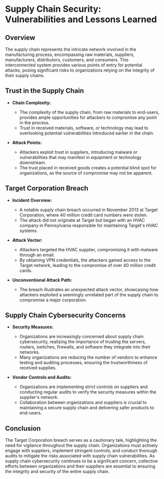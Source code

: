# Supply Chain Security: Vulnerabilities and Lessons Learned

## Overview

The supply chain represents the intricate network involved in the manufacturing process, encompassing raw materials, suppliers, manufacturers, distributors, customers, and consumers. This interconnected system provides various points of entry for potential attacks, posing significant risks to organizations relying on the integrity of their supply chains.

## Trust in the Supply Chain

- **Chain Complexity:**
	- The complexity of the supply chain, from raw materials to end-users, provides ample opportunities for attackers to compromise any point in the process.
	- Trust in received materials, software, or technology may lead to overlooking potential vulnerabilities introduced earlier in the chain.

- **Attack Points:**
	- Attackers exploit trust in suppliers, introducing malware or vulnerabilities that may manifest in equipment or technology downstream.
	- The trust placed in received goods creates a potential blind spot for organizations, as the source of compromise may not be apparent.

## Target Corporation Breach

- **Incident Overview:**
	- A notable supply chain breach occurred in November 2013 at Target Corporation, where 40 million credit card numbers were stolen.
	- The attack did not originate at Target but began with an HVAC company in Pennsylvania responsible for maintaining Target's HVAC systems.

- **Attack Vector:**
	- Attackers targeted the HVAC supplier, compromising it with malware through an email.
	- By obtaining VPN credentials, the attackers gained access to the Target network, leading to the compromise of over 40 million credit cards.

- **Unconventional Attack Path:**
	- The breach illustrates an unexpected attack vector, showcasing how attackers exploited a seemingly unrelated part of the supply chain to compromise a major corporation.

## Supply Chain Cybersecurity Concerns

- **Security Measures:**
	- Organizations are increasingly concerned about supply chain cybersecurity, realizing the importance of trusting the servers, routers, switches, firewalls, and software they integrate into their networks.
	- Many organizations are reducing the number of vendors to enhance testing and auditing processes, ensuring the trustworthiness of received supplies.

- **Vendor Controls and Audits:**
	- Organizations are implementing strict controls on suppliers and conducting regular audits to verify the security measures within the supplier's network.
	- Collaboration between organizations and suppliers is crucial to maintaining a secure supply chain and delivering safer products to end-users.

## Conclusion

The Target Corporation breach serves as a cautionary tale, highlighting the need for vigilance throughout the supply chain. Organizations must actively engage with suppliers, implement stringent controls, and conduct thorough audits to mitigate the risks associated with supply chain vulnerabilities. As supply chain cybersecurity continues to be a significant concern, collective efforts between organizations and their suppliers are essential to ensuring the integrity and security of the entire supply chain.
